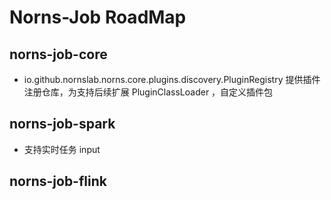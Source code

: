 # Norns-Job RoadMap

## norns-job-core

- io.github.nornslab.norns.core.plugins.discovery.PluginRegistry 提供插件注册仓库，为支持后续扩展 PluginClassLoader ，自定义插件包

## norns-job-spark

- 支持实时任务 input


## norns-job-flink


